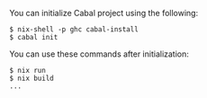 You can initialize Cabal project using the following:
```
$ nix-shell -p ghc cabal-install
$ cabal init
```

You can use these commands after initialization:
```
$ nix run
$ nix build
...
```
